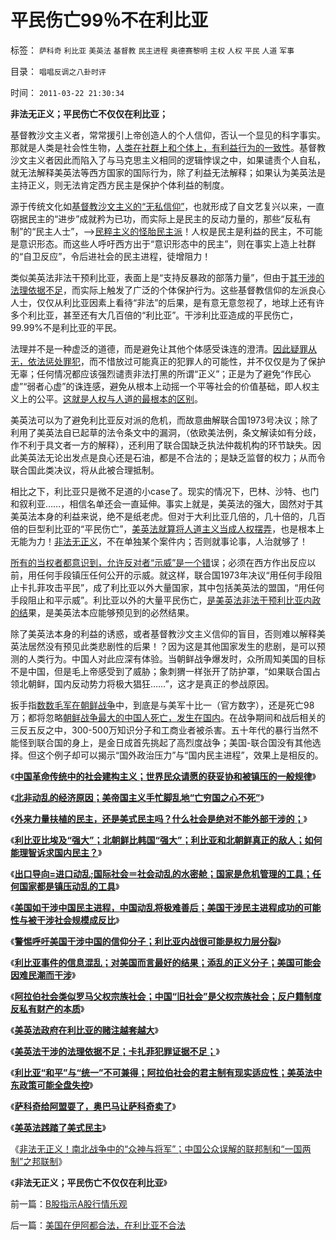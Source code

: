 # 平民伤亡99％不在利比亚

标签： `萨科奇` `利比亚` `美英法` `基督教` `民主进程` `奥德赛黎明` `主权` `人权` `平民` `人道` `军事` 

目录： `唱唱反调之八卦时评`

时间： `2011-03-22 21:30:34`

**非法无正义；平民伤亡不仅仅在利比亚；**

基督教沙文主义者，常常援引上帝创造人的个人信仰，否认一个显见的科字事实。那就是人类是社会性生物，[人类在社群上和个体上，有利益行为的一致性](../../../2010/3/10/进化论无缝衔接个人与社群的行为.md)。基督教沙文主义者因此而陷入了与马克思主义相同的逻辑悖误之中，如果谴责个人自私，就无法解释美英法等西方国家的国际行为，除了利益无法解释；如果认为美英法是主持正义，则无法肯定西方民主是保护个体利益的制度。

源于传统文化如[基督教沙文主义的“无私信仰”](../../../2010/10/28/法西斯和基督教沙文主义.md)，也就形成了自文艺复兴以来，一直窃据民主的“进步”成就矜为已功，而实际上是民主的反动力量的，那些“反私有制”的“民主人士”，——>[民粹主义的怪胎民主派](../../../2011/3/18/资源短缺“生产过剩”？（民粹＋权贵）两次世界大战.md)！人权是民主是利益的民主，不可能是意识形态。而这些人呼吁西方出于“意识形态中的民主”，则在事实上造上社群的“自卫反应”，令后进社会的民主进程，徒增阻力！

类似美英法非法干预利比亚，表面上是“支持反暴政的部落力量”，但由于[其干涉的法理依据不足](../../../2011/3/20/美英法干涉的法理依据不足.md)，而实际上触发了广泛的个体保护行为。这些基督教信仰的左派良心人士，仅仅从利比亚因素上看待“非法”的后果，是有意无意忽视了，地球上还有许多个利比亚，甚至还有大几百倍的“利比亚”。干涉利比亚造成的平民伤亡，99.99%不是利比亚的平民。

法理并不是一种虚泛的道德，而是避免让其他个体感受诛连的澄清。[因此疑罪从无，依法惩处罪犯](../../../2010/10/24/黑律师的贡献“非法无正义”.md)，而不惜放过可能真正的犯罪人的可能性，并不仅仅是为了保护无辜；任何情况都应该强烈谴责非法打黑的所谓“正义”；正是为了避免“作民心虚”“弱者心虚”的诛连感，避免从根本上动摇一个平等社会的价值基础，即人权主义上的公平。[这就是人权与人道的最根本的区别](../../../2010/9/21/“民主斗士”大部分是民粹斗士.md)。

美英法可以为了避免利比亚反对派的危机，而故意曲解联合国1973号决议；除了利用了美英法自已起草的法令条文中的漏洞，（依欧美法例，条文解读如有分歧，作不利于具文者一方的解释），还利用了联合国缺乏执法仲裁机构的环节缺失。因此美英法无论出发点是良心还是石油，都是不合法的；是缺乏监督的权力；从而令联合国此类决议，将从此被合理抵制。

相比之下，利比亚只是微不足道的小case了。现实的情况下，巴林、沙特、也门和叙利亚……，相信名单还会一直延伸。事实上就是，美英法的强大，固然对于其美英法本身的利益来说，绝不是纸老虎。但对于大利比亚几倍的，几十倍的，几百倍的巨型利比亚的“平民伤亡”，[美英法就算将人道主义当成人权摆弄](../../../2011/2/1/人道主义如何构筑君权神授？.md)，也是根本上无能为力！[非法无正义](../../../2010/10/24/黑律师的贡献“非法无正义”.md)，不在单独某个案件内；否则就事论事，人治就够了！

[所有的当权者都意识到，允许反对者“示威”是一个错](../../../2011/2/22/中国传统文化愚昧的社会建构主义.md)误；必须在西方作出反应以前，用任何手段镇压任何公开的示威。就这样，联合国1973年决议“用任何手段阻止卡扎菲攻击平民”，成了利比亚以外大量国家，其中包括美英法的盟国，“用任何手段阻止和平示威”。利比亚以外的大量平民伤亡，[是美英法非法干预利比亚内政的结](../../../2011/3/21/美英法政府践踏了美式民主.md)果，是美英法本应能够预见到的必然结果。

除了美英法本身的利益的诱惑，或者基督教沙文主义信仰的盲目，否则难以解释美英法居然没有预见此类悲剧性的后果！？因为这是其他国家发生的悲剧，是可以预测的人类行为。中国人对此应深有体验。当朝鲜战争爆发时，众所周知美国的目标不是中国，但是毛上帝感受到了威胁；象刺猬一样张开了防护罩，“如果联合国占领北朝鲜，国内反动势力将极大猖狂……”，这才是真正的参战原因。

扳手指[数数毛军在朝鲜战争](../../../2009/11/30/朝鲜战争数字游戏二三事.md)中，到底是与美军十比一（官方数字），还是死亡98万；都将忽略[朝鲜战争最大的中国人死亡，发生在国内](../../../2011/3/6/中国面子文化冲突西方的红线.md)。在战争期间和战后相关的三反五反之中，300-500万知识分子和工商业者被杀害。五十年代的暴行当然不能怪到联合国的身上，是金日成首先挑起了高烈度战争；美国-联合国没有其他选择。但这个例子却可以揭示“国外政治压力”与“国内民主进程”，效果上是相反的。

《[**中国革命传统中的社会建构主义；世界民众请愿的获妥协和被镇压的一般规律**](../../../2011/2/22/中国传统文化愚昧的社会建构主义.md)》

《[**北非动乱的经济原因；美帝国主义手忙脚乱地“亡穷国之心不死”**](http://hi.baidu.com/darthchn/blog/item/d1a40e4495a6bd32cffca3e2.html)》

《[**外来力量扶植的民主，还是美式民主吗？什么社会是绝对不能外部干涉的；**](../../../2011/2/24/外来扶植的民主还是美式民主吗.md)》

《[**利比亚比埃及“强大”；北朝鲜比韩国“强大”；利比亚和北朝鲜真正的敌人；如何能理智诉求国内民主？**](../../../2011/2/24/那种人是北非国家的敌人？.md)》

《[**出口导向=进口动乱;国际社会＝社会动乱的水密舱；国家是危机管理的工具；任何国家都是镇压动乱的工具**](../../../2011/2/25/非洲动乱的逻辑和极端分子.md)》

《[**美国如干涉中国民主进程，中国动乱将极难善后；美国干涉民主进程成功的可能性与被干涉社会规模成反比**](../../../2011/3/8/美国干涉的动机利益和代价.md)》

《[**警惕呼吁美国干涉中国的信仰分子；利比亚内战很可能是权力层分裂**](../../../2011/3/8/利比亚内战很可能是权力层分裂.md)》

《**[利比亚事件的信息混乱；对美国而言最好的结果；添乱的正义分子；美国可能会因难民潮而干涉](../../../2011/3/8/对美国而言最好的结果；添乱的正义分子；.md)**》

《[**阿拉伯社会类似罗马父权宗族社会；中国“旧社会”是父权宗族社会；反户籍制度反私有财产的本质**](../../../2011/3/9/阿拉伯传统大家庭和美式民主.md)》

《**[美英法政府在利比亚的赌注越套越大](../../../2011/3/20/美英法政府在利比亚的赌注越套越大.md)**》

《[**美英法干涉的法理依据不足；卡扎菲犯罪证据不足；**](../../../2011/3/20/美英法干涉的法理依据不足.md)》

《[**利比亚“和平”与“统一”不可兼得；阿拉伯社会的君主制有现实适应性；美英法中东政策可能全盘失控**](../../../2011/3/20/美英法的中东政策，可能全盘失控.md)》

《[**萨科奇给阿盟耍了，奥巴马让萨科奇卖了**](../../../2011/3/21/萨科奇给阿盟耍了，奥巴马让萨科奇卖了.md)》

《[**美英法践踏了美式民主**](../../../2011/3/21/美英法政府践踏了美式民主.md)》

《[非法无正义！南北战争中的“众神与将军”；中国公众误解的联邦制和“一国两制”之邦联制](../../../2011/3/21/非法无正义！众神与将军！.md)》

《**非法无正义；平民伤亡不仅仅在利比亚**》



前一篇：[B股指示A股行情乐观](../../../2011/3/22/B股指示A股行情乐观.md)

后一篇：[美国在伊阿都合法，在利比亚不合法](../../../2011/3/22/美国在伊阿都合法，在利比亚不合法.md)